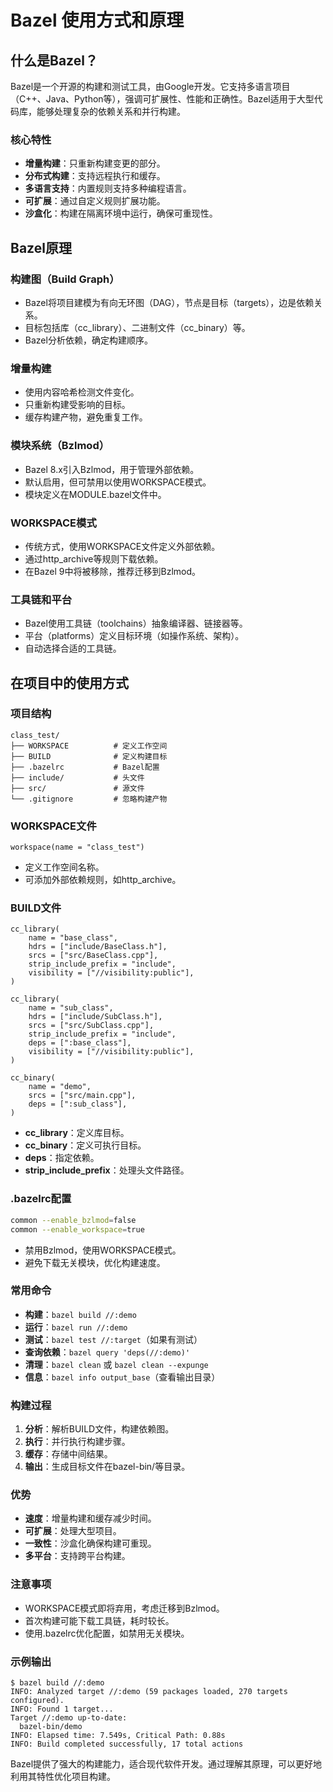 # Bazel 使用方式和原理

## 什么是Bazel？

Bazel是一个开源的构建和测试工具，由Google开发。它支持多语言项目（C++、Java、Python等），强调可扩展性、性能和正确性。Bazel适用于大型代码库，能够处理复杂的依赖关系和并行构建。

### 核心特性
- **增量构建**：只重新构建变更的部分。
- **分布式构建**：支持远程执行和缓存。
- **多语言支持**：内置规则支持多种编程语言。
- **可扩展**：通过自定义规则扩展功能。
- **沙盒化**：构建在隔离环境中运行，确保可重现性。

## Bazel原理

### 构建图（Build Graph）
- Bazel将项目建模为有向无环图（DAG），节点是目标（targets），边是依赖关系。
- 目标包括库（cc_library）、二进制文件（cc_binary）等。
- Bazel分析依赖，确定构建顺序。

### 增量构建
- 使用内容哈希检测文件变化。
- 只重新构建受影响的目标。
- 缓存构建产物，避免重复工作。

### 模块系统（Bzlmod）
- Bazel 8.x引入Bzlmod，用于管理外部依赖。
- 默认启用，但可禁用以使用WORKSPACE模式。
- 模块定义在MODULE.bazel文件中。

### WORKSPACE模式
- 传统方式，使用WORKSPACE文件定义外部依赖。
- 通过http_archive等规则下载依赖。
- 在Bazel 9中将被移除，推荐迁移到Bzlmod。

### 工具链和平台
- Bazel使用工具链（toolchains）抽象编译器、链接器等。
- 平台（platforms）定义目标环境（如操作系统、架构）。
- 自动选择合适的工具链。

## 在项目中的使用方式

### 项目结构
```
class_test/
├── WORKSPACE          # 定义工作空间
├── BUILD              # 定义构建目标
├── .bazelrc           # Bazel配置
├── include/           # 头文件
├── src/               # 源文件
└── .gitignore         # 忽略构建产物
```

### WORKSPACE文件
```starlark
workspace(name = "class_test")
```
- 定义工作空间名称。
- 可添加外部依赖规则，如http_archive。

### BUILD文件
```starlark
cc_library(
    name = "base_class",
    hdrs = ["include/BaseClass.h"],
    srcs = ["src/BaseClass.cpp"],
    strip_include_prefix = "include",
    visibility = ["//visibility:public"],
)

cc_library(
    name = "sub_class",
    hdrs = ["include/SubClass.h"],
    srcs = ["src/SubClass.cpp"],
    strip_include_prefix = "include",
    deps = [":base_class"],
    visibility = ["//visibility:public"],
)

cc_binary(
    name = "demo",
    srcs = ["src/main.cpp"],
    deps = [":sub_class"],
)
```
- **cc_library**：定义库目标。
- **cc_binary**：定义可执行目标。
- **deps**：指定依赖。
- **strip_include_prefix**：处理头文件路径。

### .bazelrc配置
```bash
common --enable_bzlmod=false
common --enable_workspace=true
```
- 禁用Bzlmod，使用WORKSPACE模式。
- 避免下载无关模块，优化构建速度。

### 常用命令
- **构建**：`bazel build //:demo`
- **运行**：`bazel run //:demo`
- **测试**：`bazel test //:target`（如果有测试）
- **查询依赖**：`bazel query 'deps(//:demo)'`
- **清理**：`bazel clean` 或 `bazel clean --expunge`
- **信息**：`bazel info output_base`（查看输出目录）

### 构建过程
1. **分析**：解析BUILD文件，构建依赖图。
2. **执行**：并行执行构建步骤。
3. **缓存**：存储中间结果。
4. **输出**：生成目标文件在bazel-bin/等目录。

### 优势
- **速度**：增量构建和缓存减少时间。
- **可扩展**：处理大型项目。
- **一致性**：沙盒化确保构建可重现。
- **多平台**：支持跨平台构建。

### 注意事项
- WORKSPACE模式即将弃用，考虑迁移到Bzlmod。
- 首次构建可能下载工具链，耗时较长。
- 使用.bazelrc优化配置，如禁用无关模块。

### 示例输出
```
$ bazel build //:demo
INFO: Analyzed target //:demo (59 packages loaded, 270 targets configured).
INFO: Found 1 target...
Target //:demo up-to-date:
  bazel-bin/demo
INFO: Elapsed time: 7.549s, Critical Path: 0.88s
INFO: Build completed successfully, 17 total actions
```

Bazel提供了强大的构建能力，适合现代软件开发。通过理解其原理，可以更好地利用其特性优化项目构建。